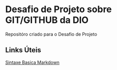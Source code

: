 # Desafio de Projeto sobre GIT/GITHUB da DIO
Repositóro criado para o Desafio de Projeto

## Links Úteis
[Sintaxe Basica Markdown](https://www.markdownguide.org/basic-syntax/)
